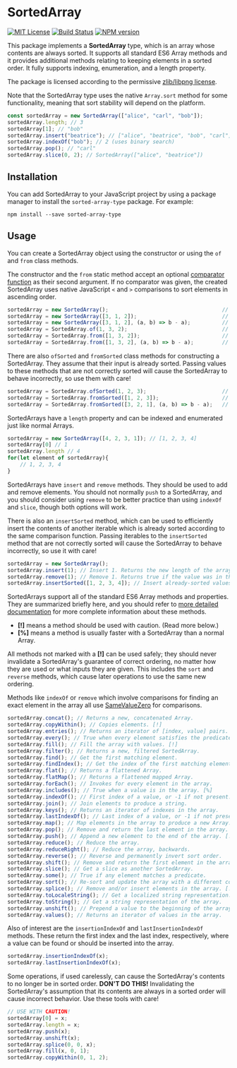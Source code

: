 # SortedArray

[![MIT License][license-image]][license] [![Build Status][travis-image]][travis-url] [![NPM version][npm-version-image]][npm-url]

This package implements a **SortedArray** type, which is an array
whose contents are always sorted.
It supports all standard ES6 Array methods and it provides
additional methods relating to keeping elements in a sorted order.
It fully supports indexing, enumeration, and a length property.

The package is licensed according to the permissive
[zlib/libpng license](LICENSE).

Note that the SortedArray type uses the native `Array.sort`
method for some functionality, meaning that sort stability
will depend on the platform.

``` js
const sortedArray = new SortedArray(["alice", "carl", "bob"]);
sortedArray.length; // 3
sortedArray[1]; // "bob"
sortedArray.insert("beatrice"); // ["alice", "beatrice", "bob", "carl"]
sortedArray.indexOf("bob"); // 2 (uses binary search)
sortedArray.pop(); // "carl"
sortedArray.slice(0, 2); // SortedArray(["alice", "beatrice"])
```

[license-image]: https://img.shields.io/badge/License-Zlib-lightgrey.svg
[license]: https://github.com/pineapplemachine/sorted-array-type-js/blob/master/LICENSE

[travis-url]: https://travis-ci.org/pineapplemachine/sorted-array-type-js
[travis-image]: https://travis-ci.org/pineapplemachine/sorted-array-type-js.svg?branch=master

[npm-url]: https://www.npmjs.com/package/sorted-array-type
[npm-version-image]: https://badge.fury.io/js/sorted-array-type.svg

## Installation

You can add SortedArray to your JavaScript project by using a
package manager to install the `sorted-array-type` package. For example:

``` text
npm install --save sorted-array-type
```

## Usage

You can create a SortedArray object using the constructor or
using the `of` and `from` class methods.

The constructor and the `from` static method accept an optional
[comparator function](https://developer.mozilla.org/en-US/docs/Web/JavaScript/Reference/Global_Objects/Array/sort)
as their second argument.
If no comparator was given, the created SortedArray uses
native JavaScript `<` and `>` comparisons to sort elements
in ascending order.

``` js
sortedArray = new SortedArray();                                    // []
sortedArray = new SortedArray([3, 1, 2]);                           // [1, 2, 3]
sortedArray = new SortedArray([3, 1, 2], (a, b) => b - a);          // [3, 2, 1]
sortedArray = SortedArray.of(1, 3, 2);                              // [1, 2, 3]
sortedArray = SortedArray.from([1, 3, 2]);                          // [1, 2, 3]
sortedArray = SortedArray.from([1, 3, 2], (a, b) => b - a);         // [3, 2, 1]
```

There are also `ofSorted` and `fromSorted` class methods for constructing
a SortedArray. They assume that their input is already sorted.
Passing values to these methods that are not correctly sorted will
cause the SortedArray to behave incorrectly, so use them with care!

``` js
sortedArray = SortedArray.ofSorted(1, 2, 3);                        // [1, 2, 3]
sortedArray = SortedArray.fromSorted([1, 2, 3]);                    // [1, 2, 3]
sortedArray = SortedArray.fromSorted([3, 2, 1], (a, b) => b - a);   // [3, 2, 1]
```

SortedArrays have a `length` property and can be indexed and enumerated
just like normal Arrays.

``` js
sortedArray = new SortedArray([4, 2, 3, 1]); // [1, 2, 3, 4]
sortedArray[0] // 1
sortedArray.length // 4
for(let element of sortedArray){
    // 1, 2, 3, 4
}
```

SortedArrays have `insert` and `remove` methods. They should be used
to add and remove elements.
You should not normally `push` to a SortedArray, and you should
consider using `remove` to be better practice than using `indexOf`
and `slice`, though both options will work.

There is also an `insertSorted` method, which can be used to efficiently
insert the contents of another iterable which is already sorted according
to the same comparison function.
Passing iterables to the `insertSorted` method that are not correctly sorted
will cause the SortedArray to behave incorrectly, so use it with care!

``` js
sortedArray = new SortedArray();
sortedArray.insert(1); // Insert 1. Returns the new length of the array.
sortedArray.remove(1); // Remove 1. Returns true if the value was in the array.
sortedArray.insertSorted([1, 2, 3, 4]); // Insert already-sorted values.
```

SortedArrays support all of the standard ES6 Array methods and
properties.
They are summarized briefly here, and you should refer to
[more detailed documentation](https://developer.mozilla.org/en-US/docs/Web/JavaScript/Reference/Global_Objects/Array)
for more complete information about these methods.

- **[!]** means a method should be used with caution. (Read more below.)
- **[%]** means a method is usually faster with a SortedArray than a normal Array.

All methods not marked with a **[!]** can be used safely; they should
never invalidate a SortedArray's guarantee of correct ordering,
no matter how they are used or what inputs they are given.
This includes the `sort` and `reverse` methods, which cause later
operations to use the same new ordering.

Methods like `indexOf` or `remove` which involve comparisons for finding
an exact element in the array all use
[SameValueZero](https://developer.mozilla.org/en-US/docs/Web/JavaScript/Equality_comparisons_and_sameness)
for comparisons.

``` js
sortedArray.concat(); // Returns a new, concatenated Array.
sortedArray.copyWithin(); // Copies elements. [!]
sortedArray.entries(); // Returns an iterator of [index, value] pairs.
sortedArray.every(); // True when every element satisfies the predicate.
sortedArray.fill(); // Fill the array with values. [!]
sortedArray.filter(); // Returns a new, filtered SortedArray.
sortedArray.find(); // Get the first matching element.
sortedArray.findIndex(); // Get the index of the first matching element.
sortedArray.flat(); // Returns a flattened Array.
sortedArray.flatMap(); // Returns a flattened mapped Array.
sortedArray.forEach(); // Invokes for every element in the array.
sortedArray.includes(); // True when a value is in the array. [%]
sortedArray.indexOf(); // First index of a value, or -1 if not present. [%]
sortedArray.join(); // Join elements to produce a string.
sortedArray.keys(); // Returns an iterator of indexes in the array.
sortedArray.lastIndexOf(); // Last index of a value, or -1 if not present. [%]
sortedArray.map(); // Map elements in the array to produce a new Array.
sortedArray.pop(); // Remove and return the last element in the array.
sortedArray.push(); // Append a new element to the end of the array. [!]
sortedArray.reduce(); // Reduce the array.
sortedArray.reduceRight(); // Reduce the array, backwards.
sortedArray.reverse(); // Reverse and permanently invert sort order.
sortedArray.shift(); // Remove and return the first element in the array.
sortedArray.slice(); // Get a slice as another SortedArray.
sortedArray.some(); // True if any element matches a predicate.
sortedArray.sort(); // Re-sort and update the array with a different comparator.
sortedArray.splice(); // Remove and/or insert elements in the array. [!]
sortedArray.toLocaleString(); // Get a localized string representation.
sortedArray.toString(); // Get a string representation of the array.
sortedArray.unshift(); // Prepend a value to the beginning of the array. [!]
sortedArray.values(); // Returns an iterator of values in the array.
```

Also of interest are the `insertionIndexOf` and `lastInsertionIndexOf`
methods. These return the first index and the last index, respectively,
where a value can be found or should be inserted into the array.

``` js
sortedArray.insertionIndexOf(x);
sortedArray.lastInsertionIndexOf(x);
```

Some operations, if used carelessly, can cause the SortedArray's
contents to no longer be in sorted order. **DON'T DO THIS!**
Invalidating the SortedArray's assumption that its contents are
always in a sorted order will cause incorrect behavior.
Use these tools with care!

``` js
// USE WITH CAUTION!
sortedArray[0] = x;
sortedArray.length = x;
sortedArray.push(x);
sortedArray.unshift(x);
sortedArray.splice(0, 0, x);
sortedArray.fill(x, 0, 1);
sortedArray.copyWithin(0, 1, 2);
```


